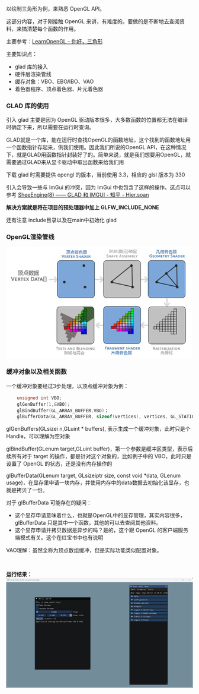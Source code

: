 以绘制三角形为例，来熟悉 OpenGL API。

这部分内容，对于刚接触 OpenGL 来讲，有难度的。要做的是不断地去查阅资料，来搞清楚每个函数的作用。

主要参考：[LearnOpenGL - 你好，三角形](https://learnopengl-cn.github.io/01%20Getting%20started/04%20Hello%20Triangle/)

主要知识点：

* glad 库的接入
* 硬件层渲染管线
* 缓存对象：VBO、EBO/IBO、VAO
* 着色器程序、顶点着色器、片元着色器

### GLAD 库的使用

引入 glad 主要是因为 OpenGL 驱动版本很多，大多数函数的位置都无法在编译时确定下来，所以需要在运行时查询。

GLAD就是一个库，能在运行时查找OpenGL的函数地址，这个找到的函数地址用一个函数指针存起来，供我们使用。因此我们所说的OpenGL API，在这种情况下，就是GLAD用函数指针封装好了的。简单来说，就是我们想要用OpenGL，就需要通过GLAD来从显卡驱动中取出函数来给我们用

下载 glad 时需要提供 opengl 的版本，当前使用 3.3，相应的 glsl 版本为 330

引入会导致一些与 ImGui 的冲突，因为 ImGui 中也包含了这样的操作。这点可以参考 [SheeEngine(8) —— GLAD 和 IMGUI - 知乎 - Hier.soan](https://zhuanlan.zhihu.com/p/549861908)

**解决方案就是将在项目的预处理器中加上 GLFW_INCLUDE_NONE**

还有注意 include目录以及在main中初始化 glad

### OpenGL渲染管线

![](./Assets/v0.2_1_pipeline.png)


### 缓冲对象以及相关函数

一个缓冲对象要经过3步处理，以顶点缓冲对象为例：
```c++
    unsigned int VBO;
    glGenBuffer(1,&VBO);
    glBindBuffer(GL_ARRAY_BUFFER,VBO)；
    glBufferData(GL_ARRAY_BUFFER, sizeof(vertices), vertices, GL_STATIC_DRAW);
```

glGenBuffers(GLsizei n,GLuint * buffers), 表示生成一个缓冲对象，此时只是个 Handle，可以理解为空对象

glBindBuffer(GLenum target,GLuint buffer)，第一个参数是缓冲区类型，表示后续所有对于 target 的操作，都是针对这个对象的，比如例子中的 VBO，此时只是设置了 OpenGL 的状态，还是没有内存操作的

glBufferData(GLenum target, GLsizeiptr size, const void *data, GLenum usage)，在显存里申请一块内存，并使用内存中的data数据去初始化该显存，也就是拷贝了一份。

对于 glBufferData 可能存在的疑问：
* 这个显存申请意味着什么，也就是OpenGL中的显存管理，其实内容很多，glBufferData 只是其中一个函数，其他的可以去查阅其他资料。
* 这个显存申请并拷贝数据是异步的吗？是的，这个跟 OpenGL 的客户端服务端模式有关。这个在红宝书中也有说明

VAO理解：虽然全称为顶点数组缓冲，但是实际功能类似配置对象。


<br>

**运行结果：**
![](./Assets/v0.1_1.png)



